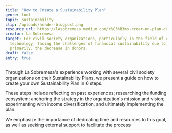 ```yaml
---
title: "How to Create a Sustainability Plan"
genre: tool
topic: sustainability
clip: /uploads/header-blogpost.png
resource_url: https://lasobremesa.medium.com/c%C3%B3mo-crear-un-plan-de-sostenibilidad-y-no-colapsar-en-el-intento-a584c9de0e01
creator: La Sobremesa
target: For civil society organizations, particularly in the field of civic
  technology, facing the challenges of financial sustainability due to,
  primarily, the decrease in donors.
draft: false
entry: true
---
```

<!--StartFragment-->

Through La Sobremesa's experience working with several civil society organizations on their Sustainability Plans, we present a guide on how to create your own Sustainability Plan in 6 steps. 

These steps include reflecting on past experiences; researching the funding ecosystem; anchoring the strategy in the organization's mission and vision; experimenting with income diversification, and ultimately implementing the plan. 

We emphasize the importance of dedicating time and resources to this goal, as well as seeking external support to facilitate the process

<!--EndFragment-->